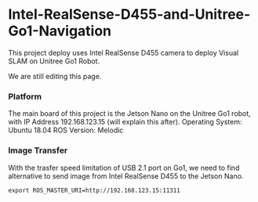 # Intel-RealSense-D455-and-Unitree-Go1-Navigation
This project deploy uses Intel RealSense D455 camera to deploy Visual SLAM on Unitree Go1 Robot.

We are still editing this page.

### Platform
The main board of this project is the Jetson Nano on the Unitree Go1 robot, with IP Address 192.168.123.15 (will explain this after).
Operating System: Ubuntu 18.04
ROS Version: Melodic

### Image Transfer
With the trasfer speed limitation of USB 2.1 port on Go1, we need to find alternative to send image from Intel RealSense D455 to the Jetson Nano. 

```
export ROS_MASTER_URI=http://192.168.123.15:11311
```
